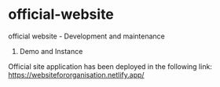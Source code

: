 # official-website
official website - Development and maintenance 

1. Demo and Instance

Official site application has been deployed in the following link:
https://websitefororganisation.netlify.app/